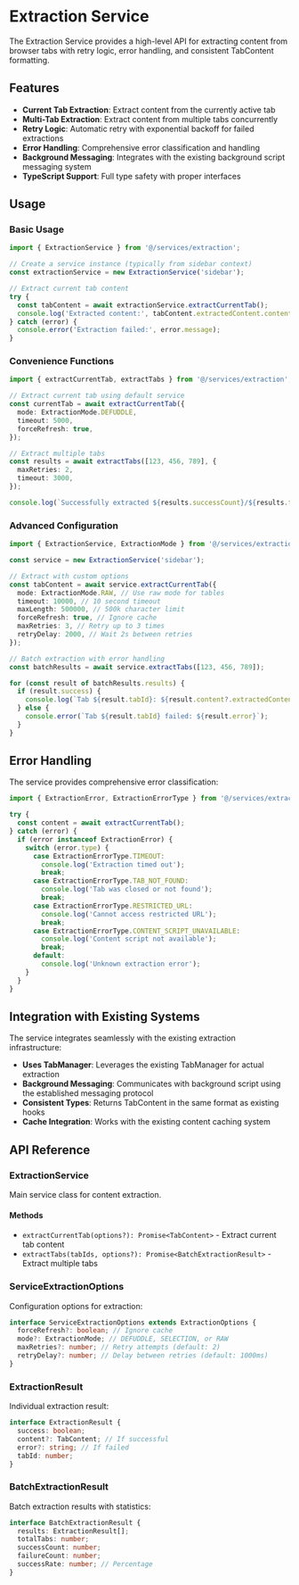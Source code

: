 # Extraction Service

The Extraction Service provides a high-level API for extracting content from browser tabs with retry logic, error handling, and consistent TabContent formatting.

## Features

- **Current Tab Extraction**: Extract content from the currently active tab
- **Multi-Tab Extraction**: Extract content from multiple tabs concurrently
- **Retry Logic**: Automatic retry with exponential backoff for failed extractions
- **Error Handling**: Comprehensive error classification and handling
- **Background Messaging**: Integrates with the existing background script messaging system
- **TypeScript Support**: Full type safety with proper interfaces

## Usage

### Basic Usage

```typescript
import { ExtractionService } from '@/services/extraction';

// Create a service instance (typically from sidebar context)
const extractionService = new ExtractionService('sidebar');

// Extract current tab content
try {
  const tabContent = await extractionService.extractCurrentTab();
  console.log('Extracted content:', tabContent.extractedContent.content);
} catch (error) {
  console.error('Extraction failed:', error.message);
}
```

### Convenience Functions

```typescript
import { extractCurrentTab, extractTabs } from '@/services/extraction';

// Extract current tab using default service
const currentTab = await extractCurrentTab({
  mode: ExtractionMode.DEFUDDLE,
  timeout: 5000,
  forceRefresh: true,
});

// Extract multiple tabs
const results = await extractTabs([123, 456, 789], {
  maxRetries: 2,
  timeout: 3000,
});

console.log(`Successfully extracted ${results.successCount}/${results.totalTabs} tabs`);
```

### Advanced Configuration

```typescript
import { ExtractionService, ExtractionMode } from '@/services/extraction';

const service = new ExtractionService('sidebar');

// Extract with custom options
const tabContent = await service.extractCurrentTab({
  mode: ExtractionMode.RAW, // Use raw mode for tables
  timeout: 10000, // 10 second timeout
  maxLength: 500000, // 500k character limit
  forceRefresh: true, // Ignore cache
  maxRetries: 3, // Retry up to 3 times
  retryDelay: 2000, // Wait 2s between retries
});

// Batch extraction with error handling
const batchResults = await service.extractTabs([123, 456, 789]);

for (const result of batchResults.results) {
  if (result.success) {
    console.log(`Tab ${result.tabId}: ${result.content?.extractedContent.title}`);
  } else {
    console.error(`Tab ${result.tabId} failed: ${result.error}`);
  }
}
```

## Error Handling

The service provides comprehensive error classification:

```typescript
import { ExtractionError, ExtractionErrorType } from '@/services/extraction';

try {
  const content = await extractCurrentTab();
} catch (error) {
  if (error instanceof ExtractionError) {
    switch (error.type) {
      case ExtractionErrorType.TIMEOUT:
        console.log('Extraction timed out');
        break;
      case ExtractionErrorType.TAB_NOT_FOUND:
        console.log('Tab was closed or not found');
        break;
      case ExtractionErrorType.RESTRICTED_URL:
        console.log('Cannot access restricted URL');
        break;
      case ExtractionErrorType.CONTENT_SCRIPT_UNAVAILABLE:
        console.log('Content script not available');
        break;
      default:
        console.log('Unknown extraction error');
    }
  }
}
```

## Integration with Existing Systems

The service integrates seamlessly with the existing extraction infrastructure:

- **Uses TabManager**: Leverages the existing TabManager for actual extraction
- **Background Messaging**: Communicates with background script using the established messaging protocol
- **Consistent Types**: Returns TabContent in the same format as existing hooks
- **Cache Integration**: Works with the existing content caching system

## API Reference

### ExtractionService

Main service class for content extraction.

#### Methods

- `extractCurrentTab(options?): Promise<TabContent>` - Extract current tab content
- `extractTabs(tabIds, options?): Promise<BatchExtractionResult>` - Extract multiple tabs

### ServiceExtractionOptions

Configuration options for extraction:

```typescript
interface ServiceExtractionOptions extends ExtractionOptions {
  forceRefresh?: boolean; // Ignore cache
  mode?: ExtractionMode; // DEFUDDLE, SELECTION, or RAW
  maxRetries?: number; // Retry attempts (default: 2)
  retryDelay?: number; // Delay between retries (default: 1000ms)
}
```

### ExtractionResult

Individual extraction result:

```typescript
interface ExtractionResult {
  success: boolean;
  content?: TabContent; // If successful
  error?: string; // If failed
  tabId: number;
}
```

### BatchExtractionResult

Batch extraction results with statistics:

```typescript
interface BatchExtractionResult {
  results: ExtractionResult[];
  totalTabs: number;
  successCount: number;
  failureCount: number;
  successRate: number; // Percentage
}
```
